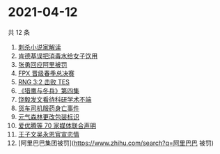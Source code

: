 # 2021-04-12

共 12 条

<!-- BEGIN ZHIHUSEARCH -->
<!-- 最后更新时间 Mon Apr 12 2021 11:09:21 GMT+0800 (China Standard Time) -->
1. [刺杀小说家解读](https://www.zhihu.com/search?q=刺杀小说家解读)
1. [肯德基误把消毒水给女子饮用](https://www.zhihu.com/search?q=肯德基消毒水)
1. [张勇回应阿里被罚](https://www.zhihu.com/search?q=阿里巴巴被罚)
1. [FPX 晋级春季总决赛](https://www.zhihu.com/search?q=edg)
1. [RNG 3:2 击败 TES](https://www.zhihu.com/search?q=rng)
1. [《猎鹰与冬兵》第四集](https://www.zhihu.com/search?q=猎鹰与冬兵)
1. [饶毅发文看待科研学术不端](https://www.zhihu.com/search?q=饶毅)
1. [货车司机服药身亡事件](https://www.zhihu.com/search?q=货车司机服药身亡)
1. [元气森林更改包装标识](https://www.zhihu.com/search?q=元气森林改包装)
1. [爱优腾等 70 家媒体联合声明](https://www.zhihu.com/search?q=爱优腾声明)
1. [王子文吴永恩官宣恋情](https://www.zhihu.com/search?q=王子文吴永恩)
1. [阿里巴巴集团被罚](https://www.zhihu.com/search?q=阿里巴巴 被罚)
<!-- END ZHIHUSEARCH -->
